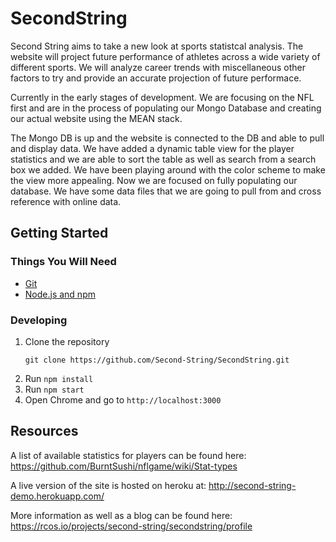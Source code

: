 # SecondString

Second String aims to take a new look at sports statistcal analysis.  The website will project future performance of athletes across a wide variety of different sports. We will analyze career trends with miscellaneous other factors to try and provide an accurate projection of future performace.

Currently in the early stages of development.  We are focusing on the NFL first and are in the process of populating our Mongo Database and creating our actual website using the MEAN stack.

The Mongo DB is up and the website is connected to the DB and able to pull and display data. We have added a dynamic table view for the player statistics and we are able to sort the table as well as search from a search box we added. We have been playing around with the color scheme to make the view more appealing. Now we are focused on fully populating our database. We have 
some data files that we are going to pull from and cross reference with online data.

## Getting Started
### Things You Will Need
- [Git](https://git-scm.com/)
- [Node.js and npm](https://nodejs.org/)

### Developing
1. Clone the repository
    ```
    git clone https://github.com/Second-String/SecondString.git
    ```
2. Run `npm install`
3. Run `npm start`
4. Open Chrome and go to `http://localhost:3000`

## Resources
A list of available statistics for players can be found here:
https://github.com/BurntSushi/nflgame/wiki/Stat-types

A live version of the site is hosted on heroku at:
http://second-string-demo.herokuapp.com/

More information as well as a blog can be found here: 
https://rcos.io/projects/second-string/secondstring/profile